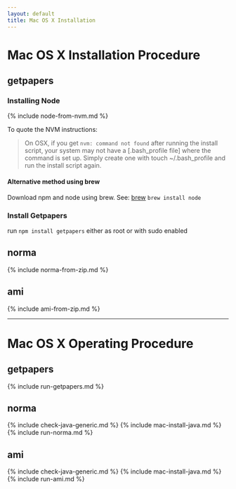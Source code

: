 ```yaml
---
layout: default
title: Mac OS X Installation
---
```

# Mac OS X Installation Procedure

## getpapers

### Installing Node

{% include node-from-nvm.md %}

To quote the NVM instructions:

> On OSX, if you get `nvm: command not found` after running the install script, your system may not have a [.bash_profile file] where the command is set up. Simply create one with touch ~/.bash_profile and run the install script again.

#### Alternative method using brew
Download npm and node using brew. See: [brew](http://brew.sh/)
    `brew install node`

### Install Getpapers

run `npm install getpapers` either as root or with sudo enabled

## norma
{% include norma-from-zip.md %}

## ami
{% include ami-from-zip.md %}

---

# Mac OS X Operating Procedure

## getpapers
{% include run-getpapers.md %}

## norma

{% include check-java-generic.md %}
{% include mac-install-java.md %}
{% include run-norma.md %}

## ami

{% include check-java-generic.md %}
{% include mac-install-java.md %}
{% include run-ami.md %}
